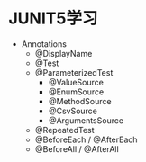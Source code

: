 # JUNIT5学习
- Annotations
    - @DisplayName
    - @Test
    - @ParameterizedTest
        - @ValueSource
        - @EnumSource
        - @MethodSource
        - @CsvSource
        - @ArgumentsSource
    - @RepeatedTest
    - @BeforeEach / @AfterEach
    - @BeforeAll / @AfterAll